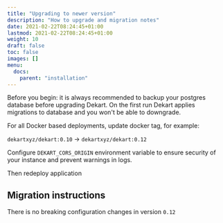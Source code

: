 ```yaml
---
title: "Upgrading to newer version"
description: "How to upgrade and migration notes"
date: 2021-02-22T08:24:45+01:00
lastmod: 2021-02-22T08:24:45+01:00
weight: 10
draft: false
toc: false
images: []
menu:
  docs:
    parent: "installation"
---
```


<p><div class="alert alert-primary" role="alert">
Before you begin: it is always recommended to backup your postgres database before upgrading Dekart. On the first run Dekart applies migrations to database and you won't be able to downgrade.
</div></p>

For all Docker based deployments, update docker tag, for example:

`dekartxyz/dekart:0.10` -> `dekartxyz/dekart:0.12`

Configure `DEKART_CORS_ORIGIN` environment variable to ensure security of your instance and prevent warnings in logs.

Then redeploy application

## Migration instructions

There is no breaking configuration changes in version `0.12`